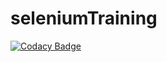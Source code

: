 # seleniumTraining
[![Codacy Badge](https://api.codacy.com/project/badge/Grade/64c2f83b9e2e4c13bb719756ae537c5b)](https://app.codacy.com/app/rajeevcode/seleniumTraining?utm_source=github.com&utm_medium=referral&utm_content=rajeevcode/seleniumTraining&utm_campaign=badger)